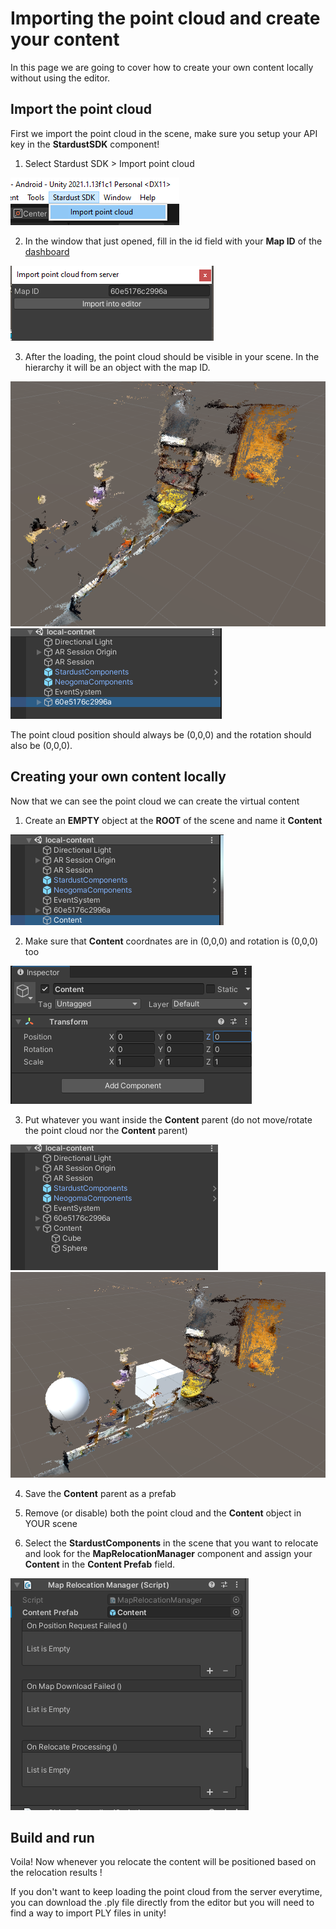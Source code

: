 # Importing the point cloud and create your content

In this page we are going to cover how to create your own content locally without using the editor.

## Import the point cloud

First we import the point cloud in the scene, make sure you setup your API key in the **StardustSDK** component!

1. Select Stardust SDK > Import point cloud

![Import point cloud](img/no_editor/import_point_cloud_menu.png)

2. In the window that just opened, fill in the id field with your **Map ID** of the [dashboard](https://stardust.neogoma.com/map_list)

![Filling in the field](img/no_editor/importing_window.png)

3. After the loading, the point cloud should be visible in your scene. In the hierarchy it will be an object with the map ID.

![Point cloud in scene](img/no_editor/scene_imported.png) ![Scene layout](img/no_editor/scene_imported_layout.png) 

The point cloud position should always be (0,0,0) and the rotation should also be (0,0,0). 

## Creating your own content locally

Now that we can see the point cloud we can create the virtual content

1. Create an **EMPTY** object at the **ROOT** of the scene and name it __Content__

![Creating object at root](img/no_editor/content_ready.png)

2. Make sure that __Content__ coordnates are in (0,0,0) and rotation is (0,0,0) too

![Creating object at root](img/no_editor/content_inspector.png)

3. Put whatever you want inside the __Content__ parent (do not move/rotate the point cloud nor the __Content__ parent)

![Adding content hierarchy](img/no_editor/adding_content_hierarchy.png) ![Adding content scene](img/no_editor/adding_content_scene.png) 

4. Save the __Content__ parent as a prefab

5. Remove (or disable) both the point cloud and the __Content__ object in YOUR scene

6. Select the **StardustComponents** in the scene that you want to relocate and look for the **MapRelocationManager** component and assign your __Content__ in the __Content Prefab__ field.

![Content assigned](img/no_editor/content_assigned.png)


## Build and run

Voila! Now whenever you relocate the content will be positioned based on the relocation results ! 

If you don't want to keep loading the point cloud from the server everytime, you can download the .ply file directly from the editor but you will need to find a way to import PLY files in unity!
